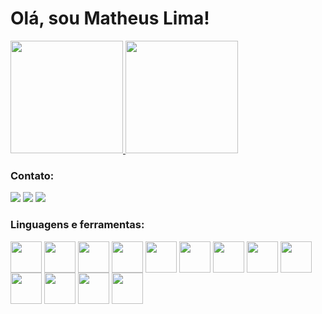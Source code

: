 # Olá, sou Matheus Lima!

<a href="https://github.com/MathsLima">
    <img height="180em" src="https://github-readme-stats.vercel.app/api?username=MathsLima&show_icons=true&theme=dark" />
</a>

<a href="https://github.com/MathsLima">
    <img height="180em" src="https://github-readme-stats.vercel.app/api/top-langs/?username=MathsLima&layout=compact&theme=dark" />
</a>

### Contato:
<div> 
  <a href="https://linkedin.com/in/matheus-silva-de-lima" target="_blank"><img src="https://img.shields.io/badge/LinkedIn-0077B5?style=for-the-badge&logo=linkedin&logoColor=white" target="_blank"></a>
    <a href="https://matheuslimainterne.wixsite.com/matheuslima" target="_blank"><img src="https://img.shields.io/badge/website-000000?style=for-the-badge&logo=About.me&logoColor=white" target="_blank"></a>
    <a href="https://medium.com/@mathslima" target="_blank"><img src="https://img.shields.io/badge/Medium-12100E?style=for-the-badge&logo=medium&logoColor=white" target="_blank"></a>
</div>


### Linguagens e ferramentas:
<div> 
  <img align="center" height="50" width="50" src="https://cdn.jsdelivr.net/gh/devicons/devicon/icons/python/python-original-wordmark.svg">
  <img align="center" height="50" width="50" src="https://cdn.jsdelivr.net/gh/devicons/devicon/icons/java/java-original-wordmark.svg">
  <img align="center" height="50" width="50" src="https://cdn.jsdelivr.net/gh/devicons/devicon/icons/jupyter/jupyter-original-wordmark.svg">
  <img align="center" height="50" width="50" src="https://cdn.jsdelivr.net/gh/devicons/devicon/icons/mysql/mysql-original-wordmark.svg">
  <img align="center" height="50" width="50" src="https://cdn.jsdelivr.net/gh/devicons/devicon@latest/icons/postgresql/postgresql-original.svg">
  <img align="center" height="50" width="50" src="https://cdn.jsdelivr.net/gh/devicons/devicon/icons/vscode/vscode-original.svg"> 
  <img align="center" height="50" width="50" src="https://cdn.jsdelivr.net/gh/devicons/devicon@latest/icons/intellij/intellij-original.svg">
  <img align="center" height="50" width="50" src="https://cdn.jsdelivr.net/gh/devicons/devicon@latest/icons/git/git-plain-wordmark.svg">
  <img align="center" height="50" width="50" src="https://cdn.jsdelivr.net/gh/devicons/devicon/icons/pandas/pandas-original-wordmark.svg">
  <img align="center" height="50" width="50" src="https://cdn.jsdelivr.net/gh/devicons/devicon/icons/numpy/numpy-original.svg">
  <img align="center" height="50" width="50" src="https://cdn.jsdelivr.net/gh/devicons/devicon/icons/selenium/selenium-original.svg">
  <img align="center" height="50" width="50" src="https://cdn.jsdelivr.net/gh/devicons/devicon@latest/icons/scikitlearn/scikitlearn-original.svg">    
  <img align="center" height="50" width="50" src="https://cdn.jsdelivr.net/gh/devicons/devicon@latest/icons/postman/postman-original.svg">
<div> 
